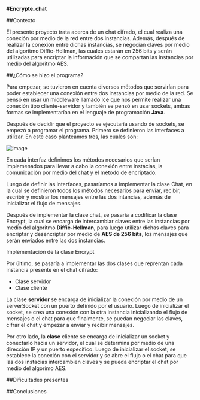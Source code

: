 **#Encrypte_chat**

##Contexto

El presente proyecto trata acerca de un chat cifrado, el cual realiza una conexión por medio de la red entre dos instancias. Además, después de realizar la conexión entre dichas instancias, se negocian claves por medio del algoritmo Diffie-Hellman, las cuales estarán en 256 bits y serán utilizadas para encriptar la información que se compartan las instancias por medio del algoritmo AES.

##¿Cómo se hizo el programa?

Para empezar, se tuvieron en cuenta diversos métodos que servirían para poder establecer una conexión entre dos instancias por medio de la red. Se pensó en usar un middleware llamado Ice que nos permite realizar una conexión tipo cliente-servidor y también se pensó en usar sockets, ambas formas se implementarían en el lenguaje de programación **Java**.

Después de decidir que el proyecto se ejecutaría usando de sockets, se empezó a programar el programa. Primero se definieron las interfaces a utilizar. En este caso planteamos tres, las cuales son:

![image](https://github.com/Itsumohitoride/encrypte_chat/assets/72984873/9fa5a25c-a9d3-49f8-a98f-19b04503ef6e)

En cada interfaz definimos los métodos necesarios que serían implemenados para llevar a cabo la conexión entre instacias, la comunicación por medio del chat y el método de encriptado.

Luego de definir las interfaces, pasaríamos a implementar la clase Chat, en la cual se definieron todos los métodos necesarios para enviar, recibir, escribir y mostrar los mensajes entre las dos intancias, además de inicializar el flujo de mensajes.

Después de implementar la clase chat, se pasaría a codificar la clase Encrypt, la cual se encarga de intercambiar claves entre las instancias por medio del algoritmo **Diffie-Hellman**, para luego utilizar dichas claves para encriptar y desencriptar por medio de **AES de 256 bits**, los mensajes que serán enviados entre las dos instancias.

Implementación de la clase Encrypt

Por último, se pasaría a implementar las dos clases que reprentan cada instancia presente en el chat cifrado:

- Clase servidor
- Clase cliente

La clase **servidor** se encarga de inicializar la conexión por medio de un serverSocket con un puerto definido por el usuario. Luego de inicializar el socket, se crea una conexión con la otra instancia inicializando el flujo de mensajes o el chat para que finalmente, se puedan negociar las claves, cifrar el chat y empezar a enviar y recibir mensajes.

Por otro lado, la **clase** cliente se encarga de inicializar un socket y conectarlo hacia un servidor, el cual se determina por medio de una dirección IP y un puerto específico. Luego de inicializar el socket, se establece la conexión con el servidor y se abre el flujo o el chat para que las dos instacias intercambien claves y se pueda encriptar el chat por medio del algorimo AES.

##Dificultades presentes

##Conclusiones

